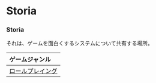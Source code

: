 # Storia 

### **Storia**

それは、ゲームを面白くするシステムについて共有する場所。

|ゲームジャンル|
|:---|
|[ロールプレイング](./GameGenres/Role-playing/Role-playing.md)|
